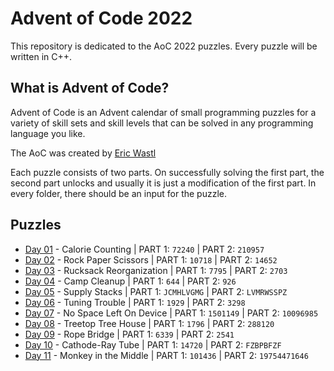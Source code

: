# Advent of Code 2022
This repository is dedicated to the AoC 2022 puzzles. Every puzzle will be written in C++. 

## What is Advent of Code?
Advent of Code is an Advent calendar of small programming puzzles for a variety of skill sets and skill levels that can be solved in any programming language you like.

The AoC was created by [Eric Wastl](http://was.tl)

Each puzzle consists of two parts. On successfully solving the first part, the second part unlocks and usually it is just a modification of the first part. In every folder, there should be an input for the puzzle.

## Puzzles

* [Day 01](https://github.com/mnhtrieu/advent2022/tree/master/01_day) - Calorie Counting | PART 1: `72240` | PART 2: `210957`
* [Day 02](https://github.com/mnhtrieu/advent2022/tree/master/02_day) - Rock Paper Scissors | PART 1: `10718` | PART 2: `14652`
* [Day 03](https://github.com/mnhtrieu/advent2022/tree/master/03_day) - Rucksack Reorganization | PART 1: `7795` | PART 2: `2703`
* [Day 04](https://github.com/mnhtrieu/advent2022/tree/master/04_day) - Camp Cleanup | PART 1: `644` | PART 2: `926`
* [Day 05](https://github.com/mnhtrieu/advent2022/tree/master/05_day) - Supply Stacks | PART 1: `JCMHLVGMG` | PART 2: `LVMRWSSPZ`
* [Day 06](https://github.com/mnhtrieu/advent2022/tree/master/06_day) - Tuning Trouble | PART 1: `1929` | PART 2: `3298`
* [Day 07](https://github.com/mnhtrieu/advent2022/tree/master/07_day) - No Space Left On Device | PART 1: `1501149` | PART 2: `10096985`
* [Day 08](https://github.com/mnhtrieu/advent2022/tree/master/08_day) - Treetop Tree House | PART 1: `1796` | PART 2: `288120`
* [Day 09](https://github.com/mnhtrieu/advent2022/tree/master/09_day) - Rope Bridge | PART 1: `6339` | PART 2: `2541`
* [Day 10](https://github.com/mnhtrieu/advent2022/tree/master/10_day) - Cathode-Ray Tube | PART 1: `14720` | PART 2: `FZBPBFZF`
* [Day 11](https://github.com/mnhtrieu/advent2022/tree/master/11_day) - Monkey in the Middle | PART 1: `101436` | PART 2: `19754471646`
